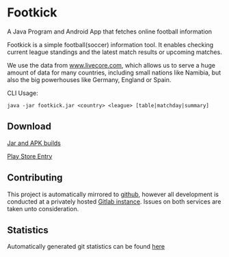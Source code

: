 # Footkick

A Java Program and Android App that fetches online football information

Footkick is a simple football(soccer) information tool. It enables checking current league standings and the latest
match results or upcoming matches.

We use the data from www.livecore.com, which allows us to serve a huge amount of data for many countries, including
small nations like Namibia, but also the big powerhouses like Germany, England or Spain.

CLI Usage:

    java -jar footkick.jar <country> <league> [table|matchday|summary]

## Download

[Jar and APK builds](https://github.com/namboy94/footkick/releases)

[Play Store Entry](https://play.google.com/store/apps/details?id=net.namibsun.footkick.android)

## Contributing

This project is automatically mirrored to [github](https://github.com/namboy94/footkick), however all development
is conducted at a privately hosted [Gitlab instance](http://gitlab.namibsun.net/namboy94/footkick). Issues
on both services are taken unto consideration.

## Statistics

Automatically generated git statistics can be found [here](http://krumreyh.eu/footkick/git_stats/index.html)
